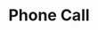 ---
layout: archive_film
permalink: en/archive/2021/short/phone-call

title: Phone Call
director: Nicolo' Malaspina
country: Italy
description: Inside a motel room a young woman records a voice message directed to her lover, while she retraces some moments of their story.
category: short
image_folder: images/films/archive/2021/short/phone-call
is_winner: false
submission_year: 2021
lang: en
---